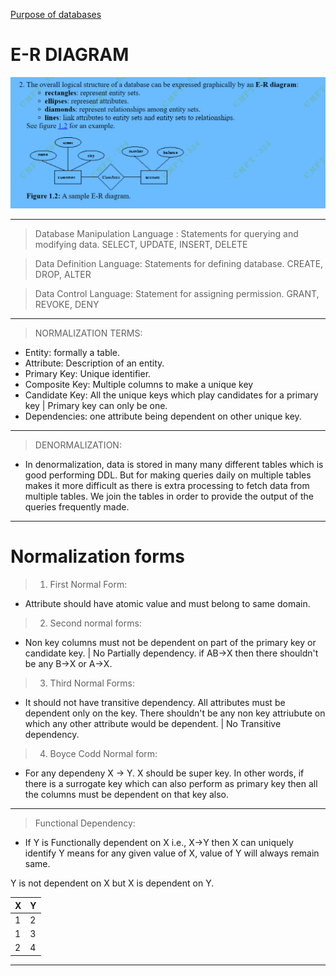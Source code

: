 [Purpose of databases](https://www2.cs.sfu.ca/CourseCentral/354/han/material/notes/354notes-chapter1/node3.html)

# E-R DIAGRAM

![E-R](images/ER_Diagram.PNG)
  ***

> Database Manipulation Language : Statements for querying and modifying data.
SELECT, UPDATE, INSERT, DELETE

> Data Definition Language: Statements for defining database.
CREATE, DROP, ALTER

> Data Control Language: Statement for assigning permission.
GRANT, REVOKE, DENY

***

> NORMALIZATION TERMS:

* Entity: formally a table.
* Attribute: Description of an entity.
* Primary Key: Unique identifier.
* Composite Key: Multiple columns to make a unique key
* Candidate Key: All the unique keys which play candidates for a primary key | Primary key can only be one.
* Dependencies: one attribute being dependent on other unique key.

***

> DENORMALIZATION:

* In denormalization, data is stored in many many different tables which is good performing DDL.
But for making queries daily on multiple tables makes it more difficult as there is extra processing to fetch data from multiple tables.
We join the tables in order to provide the output of the queries frequently made.

***

# Normalization forms

> 1. First Normal Form:

* Attribute should have atomic value and must belong to same domain.

> 2. Second normal forms:

* Non key columns must not be dependent on part of the primary key or candidate key. | No Partially dependency.
if AB->X then there shouldn't be any B->X or A->X.

> 3. Third Normal Forms:

* It should not have transitive dependency. 
All attributes must be dependent only on the key. There shouldn't be any non key attriubute on which any other attribute would be dependent. | No Transitive dependency. 

>4. Boyce Codd Normal form:

* For any dependeny X -> Y. X should be super key.
In other words, if there is a surrogate key which can also perform as primary key then all the columns must be dependent on that 
key also.

***

> Functional Dependency:

* If Y is Functionally dependent on X i.e., X->Y then X can uniquely identify Y means for any given value of X, value of Y will always remain same.

Y is not dependent on X but X is dependent on Y.

| X   | Y   |
| --- | --- |
| 1   | 2   |
| 1   | 3   |
| 2   | 4   |

***